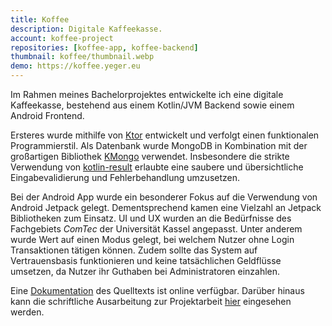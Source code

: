 ```yaml
---
title: Koffee
description: Digitale Kaffeekasse.
account: koffee-project
repositories: [koffee-app, koffee-backend]
thumbnail: koffee/thumbnail.webp
demo: https://koffee.yeger.eu
---
```


Im Rahmen meines Bachelorprojektes entwickelte ich eine digitale Kaffeekasse, bestehend aus einem Kotlin/JVM Backend sowie einem Android Frontend.

Ersteres wurde mithilfe von [Ktor](https://ktor.io/) entwickelt und verfolgt einen funktionalen Programmierstil.
Als Datenbank wurde MongoDB in Kombination mit der großartigen Bibliothek [KMongo](https://litote.org/kmongo/) verwendet.
Insbesondere die strikte Verwendung von [kotlin-result](https://github.com/michaelbull/kotlin-result) erlaubte eine saubere und übersichtliche Eingabevalidierung und Fehlerbehandlung umzusetzen.

Bei der Android App wurde ein besonderer Fokus auf die Verwendung von Android Jetpack gelegt.
Dementsprechend kamen eine Vielzahl an Jetpack Bibliotheken zum Einsatz.
UI und UX wurden an die Bedürfnisse des Fachgebiets *ComTec* der Universität Kassel angepasst.
Unter anderem wurde Wert auf einen Modus gelegt, bei welchem Nutzer ohne Login Transaktionen tätigen können.
Zudem sollte das System auf Vertrauensbasis funktionieren und keine tatsächlichen Geldflüsse umsetzen, da Nutzer ihr Guthaben bei Administratoren einzahlen.

Eine [Dokumentation](https://koffee.yeger.eu/) des Quelltexts ist online verfügbar.
Darüber hinaus kann die schriftliche Ausarbeitung zur Projektarbeit [hier](/de/documents/koffee) eingesehen werden.
